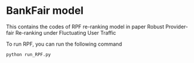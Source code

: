 # BankFair model
This contains the codes of RPF re-ranking model in paper Robust Provider-fair Re-ranking under Fluctuating User Traffic

To run RPF, you can run the following command

`python run_RPF.py`

